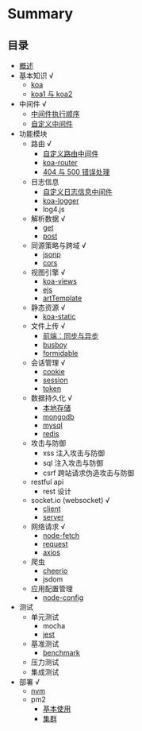 # Summary

## 目录

* [概述](README.md)
* 基本知识 √
  * [koa](./doc/基本知识/koa.md)
  * [koa1 与 koa2](./doc/基本知识/koa1与koa2.md)
* 中间件 √
  * [中间件执行顺序](./doc/中间件/中间件执行顺序.md)
  * [自定义中间件](./doc/中间件/自定义中间件.md)
* 功能模块
  * 路由 √
    * [自定义路由中间件](./doc/功能模块/路由/自定义路由中间件.md)
    * [koa-router](./doc/功能模块/路由/koa-router.md)
    * [404 与 500 错误处理](./doc/功能模块/路由/404与500错误处理.md)
  * 日志信息
    * [自定义日志信息中间件](./doc/功能模块/日志信息/自定义日志信息中间件.md)
    * [koa-logger](./doc/功能模块/日志信息/koa-logger.md)
    * log4.js
  * 解析数据 √
    * [get](./doc/功能模块/解析数据/get.md)
    * [post](./doc/功能模块/解析数据/post.md)
  * 同源策略与跨域 √
    * [jsonp](./doc/功能模块/同源策略与跨域/jsonp.md)
    * [cors](./doc/功能模块/同源策略与跨域/cors.md)
  * 视图引擎 √
    * [koa-views](./doc/功能模块/视图引擎/koa-views.md)
    * [ejs](./doc/功能模块/视图引擎/ejs.md)
    * [artTemplate](./doc/功能模块/视图引擎/artTemplate.md)
  * 静态资源 √
    * [koa-static](./doc/功能模块/静态资源/koa-static.md)
  * 文件上传 √
    * [前端：同步与异步](./doc/功能模块/文件上传/前端：同步与异步.md)
    * [busboy](./doc/功能模块/文件上传/busboy.md)
    * [formidable](./doc/功能模块/文件上传/formidable.md)
  * 会话管理 √
    * [cookie](./doc/功能模块/会话管理/cookie.md)
    * [session](./doc/功能模块/会话管理/session.md)
    * [token](./doc/功能模块/会话管理/token.md)
  * 数据持久化 √
    * [本地存储](./doc/功能模块/数据持久化/本地存储.md)
    * [mongodb](./doc/功能模块/数据持久化/mongodb.md)
    * [mysql](./doc/功能模块/数据持久化/mysql.md)
    * [redis](./doc/功能模块/数据持久化/redis.md)
  * 攻击与防御
    * xss 注入攻击与防御
    * sql 注入攻击与防御
    * csrf 跨站请求伪造攻击与防御
  * restful api
    * rest 设计
  * socket.io \(websocket\) √
    * [client](./doc/功能模块/socket.io/client.md)
    * [server](./doc/功能模块/socket.io/server.md)
  * 网络请求 √
    * [node-fetch](./doc/功能模块/网络请求/node-fetch.md)
    * [request](./doc/功能模块/网络请求/request.md)
    * [axios](./doc/功能模块/网络请求/axios.md)
  * 爬虫
    * [cheerio](./doc/功能模块/爬虫/cheerio.md)
    * jsdom
  * 应用配置管理
    * [node-config](./doc/功能模块/应用配置管理/node-config.md)
* 测试
  * 单元测试
    * mocha
    * [jest](./doc/测试/单元测试/jest.md)
  * 基准测试
    * [benchmark](./doc/测试/基准测试/benchmark.md)
  * 压力测试
  * 集成测试
* 部署 √
  * [nvm](./doc/部署/nvm.md)
  * pm2
    * [基本使用](./doc/部署/pm2/基本使用.md)
    * [集群](./doc/部署/pm2/集群.md)

